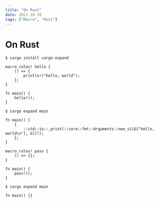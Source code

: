 ```yaml
---
title: "On Rust"
date: 2021-10-28
tags: ["Macro", "Rust"]
---
```


# On Rust

```
$ cargo install cargo-expand
```

```
macro_rules! hello {
    () => {
        println!("hello, world");
    };
}

fn main() {
    hello!();
}
```

```
$ cargo expand main
```

```
fn main() {
    {
        ::std::io::_print(::core::fmt::Arguments::new_v1(&["hello, world\n"], &[]));
    };
}
```

```
macro_rules! pass {
    () => {};
}

fn main() {
    pass!();
}
```

```
$ cargo expand main
```

```
fn main() {}
```
